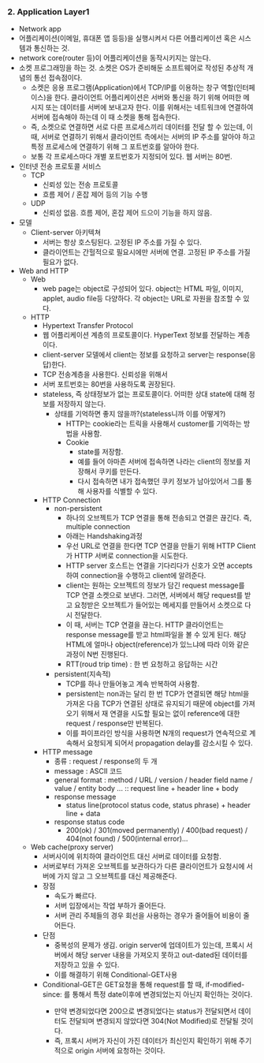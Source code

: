### 2. Application Layer1
- Network app
- 어플리케이션(이메일, 휴대폰 앱 등등)을 실행시켜서 다른 어플리케이션 혹은 시스템과 통신하는 것.
- network core(router 등)이 어플리케이션을 동작시키지는 않는다.
- 소켓 프로그래밍을 하는 것. 소켓은 OS가 준비해둔 소프트웨어로 작성된 추상적 개념의 통선 접속점이다.
  - 소켓은 응용 프로그램(Application)에서 TCP/IP를 이용하는 창구 역할(인터페이스)을 한다. 클라이언트 어플리케이션은 서버와 통신을 하기 위해 어떠한 메시지 또는 데이터를 서버에 보내고자 한다. 이를 위해서는 네트워크에 연결하여 서버에 접속해야 하는데 이 때 소켓을 통해 접속한다.
  - 즉, 소켓으로 연결하면 서로 다른 프로세스끼리 데이터를 전달 할 수 있는데, 이 때, 서버로 연결하기 위해서 클라이언트 측에서는 서버의 IP 주소를 알아야 하고 특정 프로세스에 연결하기 위해 그 포트번호를 알아야 한다.
  - 보통 각 프로세스마다 개별 포트번호가 지정되어 있다. 웹 서버는 80번.
- 인터넷 전송 프로토콜 서비스
  - TCP
    - 신뢰성 있는 전송 프로토콜
    - 흐름 제어 / 혼잡 제어 등의 기능 수행
  - UDP
    - 신뢰성 없음. 흐름 제어, 혼잡 제어 드으이 기능을 하지 않음.
- 모델
  - Client-server 아키텍쳐
    - 서버는 항상 호스팅된다. 고정된 IP 주소를 가질 수 있다.
    - 클라이언트는 간헐적으로 필요시에만 서버에 연결. 고정된 IP 주소를 가질 필요가 없다.
- Web and HTTP
  - Web
    - web page는 object로 구성되어 있다. object는 HTML 파일, 이미지, applet, audio file등 다양하다. 각 object는 URL로 자원을 참조할 수 있다.
  - HTTP
    - Hypertext Transfer Protocol
    - 웹 어플리케이션 계층의 프로토콜이다. HyperText 정보를 전달하는 계층이다.
    - client-server 모델에서 client는 정보를 요청하고 server는 response(응답)한다.
    - TCP 전송계층을 사용한다. 신뢰성을 위해서
    - 서버 포트번호는 80번을 사용하도록 권장된다.
    - stateless, 즉 상태정보가 없는 프로토콜이다. 어떠한 상대 state에 대해 정보를 저장하지 않는다.
      - 상태를 기억하면 좋지 않을까?(stateless니까 이를 어떻게?)
        - HTTP는 cookie라는 트릭을 사용해서 customer를 기억하는 방법을 사용함.
        - Cookie
          - state를 저장함.
          - 예를 들어 아마존 서버에 접속하면 나라는 client의 정보를 저장해서 쿠키를 만든다.
          - 다시 접속하면 내가 접속했던 쿠키 정보가 남아있어서 그를 통해 사용자를 식별할 수 있다.
    - HTTP Connection
      - non-persistent
        - 하나의 오브젝트가 TCP 연결을 통해 전송되고 연결은 끊긴다. 즉, multiple connection
        - 아래는 Handshaking과정
        - 우선 URL로 연결을 한다면 TCP 연결을 만들기 위해 HTTP Client가 HTTP 서버로 connection을 시도한다.
        - HTTP server 호스트는 연결을 기다리다가 신호가 오면 accepts하여 connection을 수행하고 client에 알려준다.
        - client는 원하는 오브젝트의 정보가 담긴 request message를  TCP 연결 소켓으로 보낸다. 그러면, 서버에서 해당 request를 받고 요청받은 오브젝트가 들어있는 메세지를 만들어서 소켓으로 다시 전달한다.
        - 이 때, 서버는 TCP 연결을 끊는다. HTTP 클라이언트는 response message를 받고 html파일을 볼 수 있게 된다. 해당 HTML에 얼마나 object(reference)가 있느냐에 따라 이와 같은 과정이 N번 진행된다.
        - RTT(roud trip time) : 한 번 요청하고 응답하는 시간
      - persistent(지속적)
        - TCP를 하나 만들어놓고 계속 반복하여 사용함.
        - persistent는 non과는 달리 한 번 TCP가 연결되면 해당 html을 가져온 다음 TCP가 연결된 상태로 유지되기 때문에 object를 가져오기 위해서 재 연결을 시도할 필요는 없이 reference에 대한 request / response만 반복된다.
        - 이를 파이프라인 방식을 사용하면 N개의 request가 연속적으로 계속해서 요청되게 되어서 propagation delay를 감소시킬 수 있다.
    - HTTP message
      - 종류 : request / response의 두 개
      - message : ASCII 코드
      - general format : method / URL / version / header field name / value / entity body ... :: request line + header line + body
      - response message
        - status line(protocol status code, status phrase) + header line + data
      - response status code
        - 200(ok) / 301(moved permanently) / 400(bad request) / 404(not found) / 500(internal error)...
  - Web cache(proxy server)
    - 서버사이에 위치하여 클라이언트 대신 서버로 데이터를 요청함.
    - 서버로부터 가져온 오브젝트를 보관하다가 다른 클라이언트가 요청시에 서버에 가지 않고 그 오브젝트를 대신 제공해준다.
    - 장점
      - 속도가 빠르다.
      - 서버 입장에서는 작업 부하가 줄어든다.
      - 서버 관리 주체들의 경우 회선을 사용하는 경우가 줄어들어 비용이 줄어든다.
    - 단점
      - 중복성의 문제가 생김. origin server에 업데이트가 있는데, 프록시 서버에서 해당 server 내용을 가져오지 못하고 out-dated된 데이터를 저장하고 있을 수 있다.
      - 이를 해결하기 위해 Conditional-GET사용
    - Conditional-GET은 GET요청을 통해 request를 할 때, if-modified-since: <date>를 통해서 특정 date이후에 변경되었는지 아닌지 확인하는 것이다.
      - 만약 변경되었다면 200으로 변경되었다는 status가 전달되면서 데이터도 전달되며 변경되지 않았다면 304(Not Modified)로 전달될 것이다.
      - 즉, 프록시 서버가 자신이 가진 데이터가 최신인지 확인하기 위해 주기적으로 origin 서버에 요청하는 것이다.
